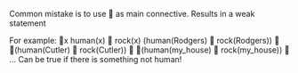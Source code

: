 Common mistake is to use  as main connective.
Results in a weak statement

For example: x human(x)  rock(x)
	(human(Rodgers)  rock(Rodgers))  (human(Cutler)  rock(Cutler))  (human(my_house)  rock(my_house))  …
Can be true if there is something not human!